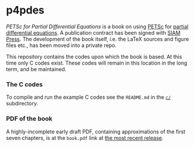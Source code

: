 p4pdes
======

_PETSc for Partial Differential Equations_ is a book on using [PETSc](http://www.mcs.anl.gov/petsc/) for [partial differential equations](https://en.wikipedia.org/wiki/Partial_differential_equation).  A publication contract has been signed with [SIAM Press](http://www.siam.org/books/).  The development of the book itself, i.e. the LaTeX sources and figure files etc., has been moved into a private repo.

This repository contains the codes upon which the book is based.  At this time only C codes exist.  These codes will remain in this location in the long term, and be maintained.

### The C codes

To compile and run the example C codes see the `README.md` in the [`c/`](https://github.com/bueler/p4pdes/tree/master/c) subdirectory.

### PDF of the book

A highly-incomplete early draft PDF, containing approximations of the first seven chapters, is at the `book.pdf` link at [the most recent release](https://github.com/bueler/p4pdes/releases).
